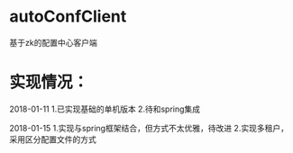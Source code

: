 # autoConfClient
基于zk的配置中心客户端

# 实现情况：

2018-01-11
1.已实现基础的单机版本
2.待和spring集成

2018-01-15
1.实现与spring框架结合，但方式不太优雅，待改进
2.实现多租户，采用区分配置文件的方式
